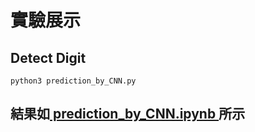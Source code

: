 # 實驗展示
## Detect Digit
`python3 prediction_by_CNN.py`
## 結果如[ prediction_by_CNN.ipynb ](https://github.com/x1001000/Cloud-AI-Pi/blob/master/AI/prediction_by_CNN.ipynb)所示